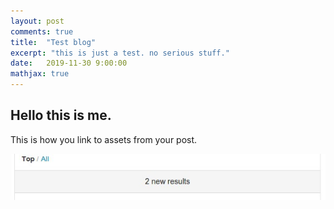 ```yaml
---
layout: post
comments: true
title:  "Test blog"
excerpt: "this is just a test. no serious stuff."
date:   2019-11-30 9:00:00
mathjax: true
---
```


## Hello this is me.
This is how you link to assets from your post.


<img src="/assets/chrome3.jpeg">
